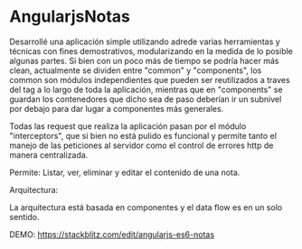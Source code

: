 # AngularjsNotas
Desarrollé una aplicación simple utilizando adrede varias herramientas y técnicas con fines demostrativos, modularizando en la medida de lo posible algunas partes. Si bien con un poco más de tiempo se podría hacer más clean, actualmente se dividen entre "common" y "components", los common son módulos independientes que pueden ser reutilizados a traves del tag a lo largo de toda la aplicación, mientras que en "components" se guardan los contenedores que dicho sea de paso deberían ir un subnivel por debajo para dar lugar a componentes más generales.

Todas las request que realiza la aplicación pasan por el módulo "interceptors", que si bien no está pulido es funcional y permite tanto el manejo de las peticiones al servidor como el control de errores http de manera centralizada.

Permite: Listar, ver, eliminar y editar el contenido de una nota.

Arquitectura:

La arquitectura está basada en componentes y el data flow es en un solo sentido.

DEMO:
https://stackblitz.com/edit/angularjs-es6-notas
